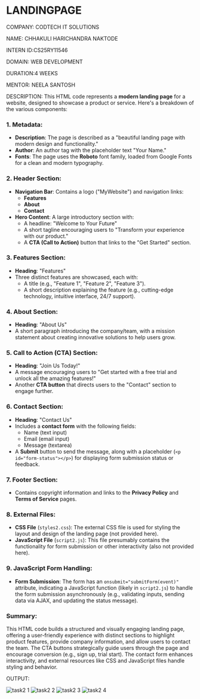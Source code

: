 # LANDINGPAGE
COMPANY: CODTECH IT SOLUTIONS

NAME: CHHAKULI HARICHANDRA NAKTODE

INTERN ID:CS25RY11546

DOMAIN: WEB DEVELOPMENT

DURATION:4 WEEKS

MENTOR: NEELA SANTOSH

DESCRIPTION:
This HTML code represents a **modern landing page** for a website, designed to showcase a product or service. Here's a breakdown of the various components:

### 1. **Metadata**:
   - **Description**: The page is described as a "beautiful landing page with modern design and functionality."
   - **Author**: An author tag with the placeholder text "Your Name."
   - **Fonts**: The page uses the **Roboto** font family, loaded from Google Fonts for a clean and modern typography.

### 2. **Header Section**:
   - **Navigation Bar**: Contains a logo ("MyWebsite") and navigation links:
     - **Features**
     - **About**
     - **Contact**
   - **Hero Content**: A large introductory section with:
     - A headline: "Welcome to Your Future"
     - A short tagline encouraging users to "Transform your experience with our product."
     - A **CTA (Call to Action)** button that links to the "Get Started" section.

### 3. **Features Section**:
   - **Heading**: "Features"
   - Three distinct features are showcased, each with:
     - A title (e.g., "Feature 1", "Feature 2", "Feature 3").
     - A short description explaining the feature (e.g., cutting-edge technology, intuitive interface, 24/7 support).

### 4. **About Section**:
   - **Heading**: "About Us"
   - A short paragraph introducing the company/team, with a mission statement about creating innovative solutions to help users grow.

### 5. **Call to Action (CTA) Section**:
   - **Heading**: "Join Us Today!"
   - A message encouraging users to "Get started with a free trial and unlock all the amazing features!"
   - Another **CTA button** that directs users to the "Contact" section to engage further.

### 6. **Contact Section**:
   - **Heading**: "Contact Us"
   - Includes a **contact form** with the following fields:
     - Name (text input)
     - Email (email input)
     - Message (textarea)
   - A **Submit** button to send the message, along with a placeholder (`<p id="form-status"></p>`) for displaying form submission status or feedback.

### 7. **Footer Section**:
   - Contains copyright information and links to the **Privacy Policy** and **Terms of Service** pages.

### 8. **External Files**:
   - **CSS File** (`styles2.css`): The external CSS file is used for styling the layout and design of the landing page (not provided here).
   - **JavaScript File** (`script2.js`): This file presumably contains the functionality for form submission or other interactivity (also not provided here).

### 9. **JavaScript Form Handling**:
   - **Form Submission**: The form has an `onsubmit="submitForm(event)"` attribute, indicating a JavaScript function (likely in `script2.js`) to handle the form submission asynchronously (e.g., validating inputs, sending data via AJAX, and updating the status message).

### **Summary**:
This HTML code builds a structured and visually engaging landing page, offering a user-friendly experience with distinct sections to highlight product features, provide company information, and allow users to contact the team. The CTA buttons strategically guide users through the page and encourage conversion (e.g., sign up, trial start). The contact form enhances interactivity, and external resources like CSS and JavaScript files handle styling and behavior.

OUTPUT:

![task2 1](https://github.com/user-attachments/assets/d481ea9d-ea9d-4236-aa38-4b14cc556e1f)
![task2 2](https://github.com/user-attachments/assets/53e67aba-4966-40e2-acb7-dd036624b9eb)
![task2 3](https://github.com/user-attachments/assets/c36facce-9ce9-41b5-9755-9a1daa29ccf4)
![task2 4](https://github.com/user-attachments/assets/4d75e723-eb6c-4396-8600-e2754d76845f)

